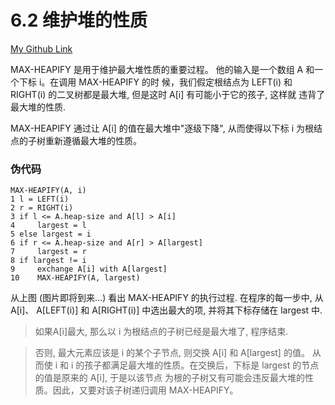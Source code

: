 # 6.2 维护堆的性质
[My Github Link](https://github.com/kehuo/algorithm_py3)

MAX-HEAPIFY 是用于维护最大堆性质的重要过程。 他的输入是一个数组 A 和一个下标 i。在调用 MAX-HEAPIFY 的时
候，我们假定根结点为 LEFT(i) 和 RIGHT(i) 的二叉树都是最大堆, 但是这时 A\[i\] 有可能小于它的孩子, 这样就
违背了最大堆的性质.

MAX-HEAPIFY 通过让 A\[i\] 的值在最大堆中"逐级下降", 从而使得以下标 i 为根结点的子树重新遵循最大堆的性质。

### 伪代码

    MAX-HEAPIFY(A, i)
    1 l = LEFT(i)
    2 r = RIGHT(i)
    3 if l <= A.heap-size and A[l] > A[i]
    4     largest = l
    5 else largest = i
    6 if r <= A.heap-size and A[r] > A[largest]
    7     largest = r
    8 if largest != i
    9     exchange A[i] with A[largest]
    10    MAX-HEAPIFY(A, largest)
    
[插图1]: https://kevinhuo.cool/imgs/introduction_to_algorithms/part2/chapter6/section2/1.jpeg


从上图 (图片即将到来...) 看出 MAX-HEAPIFY 的执行过程. 在程序的每一步中, 从 A\[i\]、 A\[LEFT(i)\] 和
A\[RIGHT(i)\] 中选出最大的项, 并将其下标存储在 largest 中. 
> 如果A\[i\]最大, 那么以 i 为根结点的子树已经是最大堆了, 程序结束.

> 否则, 最大元素应该是 i 的某个子节点, 则交换 A\[i\]  和 A\[largest\] 的值。 从而使 i 和
i 的孩子都满足最大堆的性质。在交换后，下标是 largest 的节点的值是原来的 A\[i\], 于是以该节点
为根的子树又有可能会违反最大堆的性质。因此，又要对该子树递归调用 MAX-HEAPIFY。